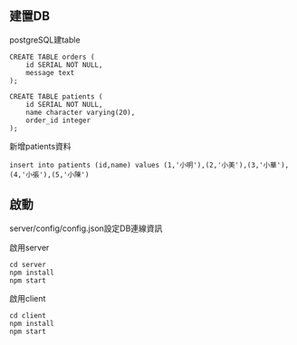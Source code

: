 ## 建置DB

postgreSQL建table

```
CREATE TABLE orders (
    id SERIAL NOT NULL,
    message text
);

CREATE TABLE patients (
    id SERIAL NOT NULL,
    name character varying(20),
    order_id integer
);

```

新增patients資料

```
insert into patients (id,name) values (1,'小明'),(2,'小美'),(3,'小華'),(4,'小張'),(5,'小陳')
```

## 啟動

server/config/config.json設定DB連線資訊

啟用server
```
cd server
npm install
npm start
```
啟用client
```
cd client
npm install
npm start
```